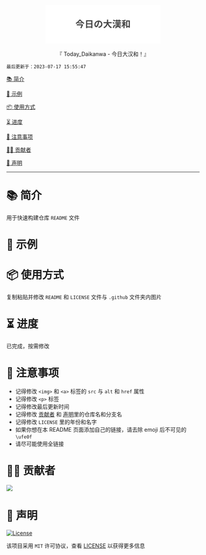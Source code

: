 <div align="center">
  <img id="Today_Daikanwa" width="300" alt="Today_Daikanwa" src="https://raw.githubusercontent.com/Cierra-Runis/Today_Daikanwa/master/.github/icon.svg">
  <p>『 Today_Daikanwa - 今日大汉和！』</p>
</div>

`最后更新于：2023-07-17 15:55:47`

[📚 简介](#-简介)

[📸 示例](#-示例)

[📦 使用方式](#-使用方式)

[⏳ 进度](#-进度)

[📌 注意事项](#-注意事项)

[🧑‍💻 贡献者](#-贡献者)

[🔦 声明](#-声明)

---

# 📚 简介

用于快速构建仓库 `README` 文件

# 📸 示例

# 📦 使用方式

复制粘贴并修改 `README` 和 `LICENSE` 文件与 `.github` 文件夹内图片

# ⏳ 进度

已完成，按需修改

# 📌 注意事项

- 记得修改 `<img>` 和 `<a>` 标签的 `src` 与 `alt` 和 `href` 属性
- 记得修改 `<p>` 标签
- 记得修改最后更新时间
- 记得修改 [贡献者](#-Contributor) 和 [声明](#-Declaration)里的仓库名和分支名
- 记得修改 `LICENSE` 里的年份和名字
- 如果你想在本 README 页面添加自己的链接，请去除 emoji 后不可见的 `\ufe0f`
- 请尽可能使用全链接

# 🧑‍💻 贡献者

<a href="https://github.com/Cierra-Runis/Today_Daikanwa/graphs/contributors">
  <img src="https://contrib.rocks/image?repo=Cierra-Runis/Today_Daikanwa" />
</a>

# 🔦 声明

[![License](https://img.shields.io/github/license/Cierra-Runis/Today_Daikanwa)](https://github.com/Cierra-Runis/Today_Daikanwa/blob/master/LICENSE)

该项目采用 `MIT` 许可协议，查看 [LICENSE](https://github.com/Cierra-Runis/Today_Daikanwa/blob/master/LICENSE) 以获得更多信息
